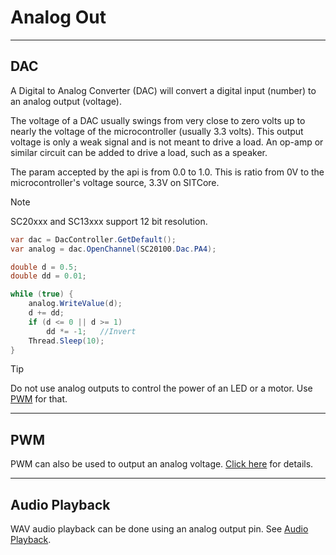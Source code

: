 # Analog Out
---
## DAC
A Digital to Analog Converter (DAC) will convert a digital input (number) to an analog output (voltage). 

The voltage of a DAC usually swings from very close to zero volts up to nearly the voltage of the microcontroller (usually 3.3 volts). This output voltage is only a weak signal and is not meant to drive a load. An op-amp or similar circuit can be added to drive a load, such as a speaker.

The param accepted by the api is from 0.0 to 1.0. This is ratio from 0V to the microcontroller's voltage source, 3.3V on SITCore.

> [!Note]
SC20xxx and SC13xxx support 12 bit resolution.

```cs
var dac = DacController.GetDefault();
var analog = dac.OpenChannel(SC20100.Dac.PA4);

double d = 0.5;
double dd = 0.01;

while (true) {
    analog.WriteValue(d);
    d += dd;
    if (d <= 0 || d >= 1)
        dd *= -1;   //Invert
    Thread.Sleep(10);
}
```

> [!Tip]
> Do not use analog outputs to control the power of an LED or a motor. Use [PWM](pwm.md) for that.

---

## PWM
PWM can also be used to output an analog voltage. [Click here](pwm.md) for details.

---

## Audio Playback
WAV audio playback can be done using an analog output pin. See [Audio Playback](audio-playback.md).

